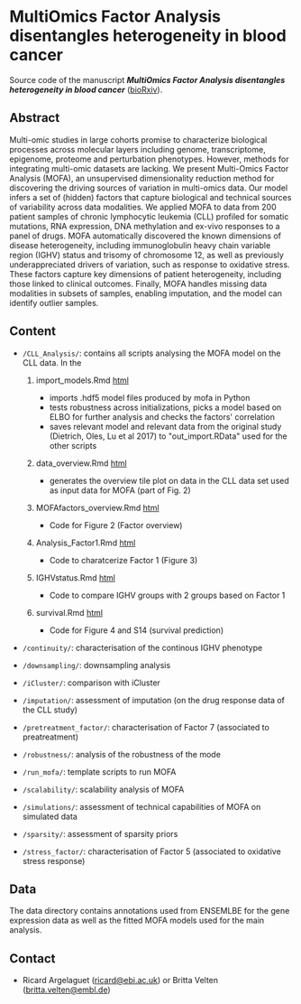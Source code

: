 MultiOmics Factor Analysis disentangles heterogeneity in blood cancer
=========

Source code of the manuscript ***MultiOmics Factor Analysis disentangles heterogeneity in blood cancer*** ([bioRxiv](https://www.biorxiv.org/content/early/2017/11/10/217554)).

Abstract
--------
Multi-omic studies in large cohorts promise to characterize biological processes across molecular layers including genome, transcriptome, epigenome, proteome and perturbation phenotypes. However, methods for integrating multi-omic datasets are lacking. We present Multi-Omics Factor Analysis (MOFA), an unsupervised dimensionality reduction method for discovering the driving sources of variation in multi-omics data. Our model infers a set of (hidden) factors that capture biological and technical sources of variability across data modalities. We applied MOFA to data from 200 patient samples of chronic lymphocytic leukemia (CLL) profiled for somatic mutations, RNA expression, DNA methylation and ex-vivo responses to a panel of drugs. MOFA automatically discovered the known dimensions of disease heterogeneity, including immunoglobulin heavy chain variable region (IGHV) status and trisomy of chromosome 12, as well as previously underappreciated drivers of variation, such as response to oxidative stress. These factors capture key dimensions of patient heterogeneity, including those linked to clinical outcomes. Finally, MOFA handles missing data modalities in subsets of samples, enabling imputation, and the model can identify outlier samples.


Content
-------
* `/CLL_Analysis/`: contains all scripts analysing the MOFA model on the CLL data. In the 
    1) import_models.Rmd [html](http://htmlpreview.github.com/?https://github.com/rargelaguet/MOFA_CLL/blob/master/CLL_Analysis/import_models.html)
        * imports .hdf5 model files produced by mofa in Python
        * tests robustness across initializations, picks a model based on ELBO for further analysis and checks the factors' correlation
        * saves relevant model and relevant data from the original study (Dietrich, Oles, Lu et al 2017) to "out_import.RData" used for the other scripts

    2) data_overview.Rmd [html](http://htmlpreview.github.com/?https://github.com/rargelaguet/MOFA_CLL/blob/master/CLL_Analysis/CLL_Analysis/data_overview.html)
        * generates the overview tile plot on data in the CLL data set used as input data for MOFA (part of Fig. 2)

    3) MOFAfactors_overview.Rmd  [html](http://htmlpreview.github.com/?https://github.com/rargelaguet/MOFA_CLL/blob/master/CLL_Analysis/CLL_Analysis/MOFAfactors_overview.html)
        * Code for Figure 2 (Factor overview)

    4) Analysis_Factor1.Rmd  [html](http://htmlpreview.github.com/?https://github.com/rargelaguet/MOFA_CLL/blob/master/CLL_Analysis/CLL_Analysis/Analysis_Factor1.html)
        * Code to charatcerize Factor 1 (Figure 3)
    
    5) IGHVstatus.Rmd  [html](http://htmlpreview.github.com/?https://github.com/rargelaguet/MOFA_CLL/blob/master/CLL_Analysis/CLL_Analysis/IGHVstatus.html)
        * Code to compare IGHV groups with 2 groups based on Factor 1
    
    6) survival.Rmd  [html](http://htmlpreview.github.com/?https://github.com/rargelaguet/MOFA_CLL/blob/master/CLL_Analysis/CLL_Analysis/survival.html)
        * Code for Figure 4 and S14 (survival prediction)


* `/continuity/`: characterisation of the continous IGHV phenotype
* `/downsampling/`: downsampling analysis
* `/iCluster/`: comparison with iCluster
* `/imputation/`: assessment of imputation (on the drug response data of the CLL study)
* `/pretreatment_factor/`: characterisation of Factor 7 (associated to preatreatment)
* `/robustness/`: analysis of the robustness of the mode
* `/run_mofa/`: template scripts to run MOFA
* `/scalability/`: scalability analysis of MOFA
* `/simulations/`: assessment of technical capabilities of MOFA on simulated data
* `/sparsity/`: assessment of sparsity priors
* `/stress_factor/`: characterisation of Factor 5 (associated to oxidative stress response)

Data
-------
 The data directory contains annotations used from ENSEMLBE for the gene expression data as well as the fitted MOFA models used for the main analysis.

Contact
-------
* Ricard Argelaguet (ricard@ebi.ac.uk) or Britta Velten (britta.velten@embl.de)
